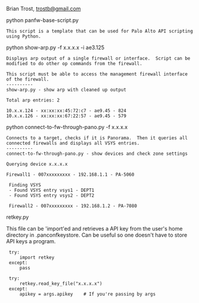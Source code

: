   Brian Trost, trostb@gmail.com

  python panfw-base-script.py

    This script is a template that can be used for Palo Alto API scripting using Python.

  python show-arp.py -f x.x.x.x -i ae3.125

    Displays arp output of a single firewall or interface.  Script can be modified to do other op commands from the firewall.

    This script must be able to access the management firewall interface of the firewall.
    ----------
    show-arp.py - show arp with cleaned up output

    Total arp entries: 2

    10.x.x.124 - xx:xx:xx:45:72:c7 - ae9.45 - 824
    10.x.x.126 - xx:xx:xx:67:22:57 - ae9.45 - 579

  python connect-to-fw-through-pano.py -f x.x.x.x

    Connects to a target, checks if it is Panorama.  Then it queries all connected firewalls and displays all VSYS entries.
    ----------
    connect-to-fw-through-pano.py - show devices and check zone settings

    Querying device x.x.x.x

    Firewall1 - 007xxxxxxxxx - 192.168.1.1 - PA-5060

     Finding VSYS
     - Found VSYS entry vsys1 - DEPT1
     - Found VSYS entry vsys2 - DEPT2

     Firewall2 - 007xxxxxxxxx - 192.168.1.2 - PA-7080

  retkey.py

   This file can be 'import'ed and retrieves a API key from the user's home directory in .panconfkeystore.  Can be useful so one doesn't have to store API keys a program.

     try:
         import retkey
     except:
         pass

     try:
         retkey.read_key_file("x.x.x.x")
     except:
         apikey = args.apikey    # If you're passing by args  
